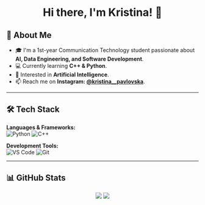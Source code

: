
<h1 align="center">Hi there, I'm Kristina! 👋</h1>


## 🚀 About Me
- 🎓 I'm a 1st-year Communication Technology student passionate about **AI, Data Engineering, and Software Development**.
- 💻 Currently learning **C++ & Python**.
- 🌱 Interested in **Artificial Intelligence**.
- 📫 Reach me on **Instagram: [@kristina__pavlovska](https://instagram.com/kristina__pavlovska)**.

---

## 🛠 Tech Stack
**Languages & Frameworks:**  
![Python](https://img.shields.io/badge/-Python-3776AB?style=flat&logo=python&logoColor=white)
![C++](https://img.shields.io/badge/-C++-00599C?style=flat&logo=c%2B%2B&logoColor=white)


**Development Tools:**  
![VS Code](https://img.shields.io/badge/-VS%20Code-007ACC?style=flat&logo=visual-studio-code&logoColor=white)
![Git](https://img.shields.io/badge/-Git-F05032?style=flat&logo=git&logoColor=white)

---

## 📊 GitHub Stats
<p align="center">
  <img src="https://github-readme-stats.vercel.app/api?username=pavlovskakristina&show_icons=true&theme=radical">
  <img src="https://github-readme-stats.vercel.app/api/top-langs/?username=pavlovskakristina&layout=compact&theme=radical">
</p>
